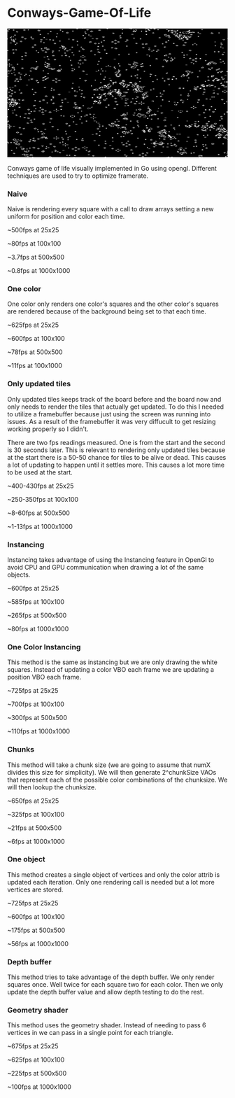 # Conways-Game-Of-Life

![](example.gif)

Conways game of life visually implemented in Go using opengl. Different techniques are used to try to optimize framerate.

### Naive

Naive is rendering every square with a call to draw arrays setting a new uniform for position and color each time.

~500fps at 25x25

~80fps at 100x100

~3.7fps at 500x500

~0.8fps at 1000x1000

### One color

One color only renders one color's squares and the other color's squares are rendered because of the background being set to that each time.

~625fps at 25x25

~600fps at 100x100

~78fps at 500x500

~11fps at 100x1000

### Only updated tiles

Only updated tiles keeps track of the board before and the board now and only needs to render the tiles that actually get updated. To do this I needed to utilize a framebuffer because just using the screen was running into issues. As a result of the framebuffer it was very diffucult to get resizing working properly so I didn't.

There are two fps readings measured. One is from the start and the second is 30 seconds later. This is relevant to rendering only updated tiles because at the start there is a 50-50 chance for tiles to be alive or dead. This causes a lot of updating to happen until it settles more. This causes a lot more time to be used at the start.

~400-430fps at 25x25

~250-350fps at 100x100

~8-60fps at 500x500

~1-13fps at 1000x1000

### Instancing 

Instancing takes advantage of using the Instancing feature in OpenGl to avoid CPU and GPU communication when drawing a lot of the same objects. 

~600fps at 25x25

~585fps at 100x100

~265fps at 500x500

~80fps at 1000x1000

### One Color Instancing

This method is the same as instancing but we are only drawing the white squares. Instead of updating a color VBO each frame we are updating a position VBO each frame.

~725fps at 25x25

~700fps at 100x100

~300fps at 500x500

~110fps at 1000x1000

### Chunks

This method will take a chunk size (we are going to assume that numX divides this size for simplicity). We will then generate 2^chunkSize VAOs that represent each of the possible color combinations of the chunksize. We will then lookup the chunksize.

~650fps at 25x25

~325fps at 100x100

~21fps at 500x500

~6fps at 1000x1000 

### One object

This method creates a single object of vertices and only the color attrib is updated each iteration. Only one rendering call is needed but a lot more vertices are stored.

~725fps at 25x25

~600fps at 100x100

~175fps at 500x500

~56fps at 1000x1000

### Depth buffer

This method tries to take advantage of the depth buffer. We only render squares once. Well twice for each square two for each color. Then we only update the depth buffer value and allow depth testing to do the rest.

### Geometry shader

This method uses the geometry shader. Instead of needing to pass 6 vertices in we can pass in a single point for each triangle.

~675fps at 25x25

~625fps at 100x100

~225fps at 500x500

~100fps at 1000x1000
